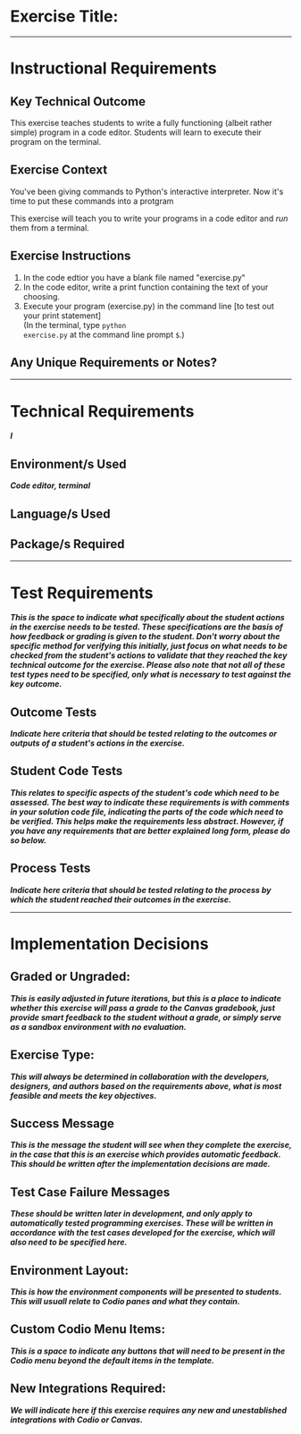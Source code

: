 # Exercise Title:
---
# Instructional Requirements
## Key Technical Outcome
This exercise teaches students to write a fully functioning (albeit rather simple) program in a code editor. Students will learn to execute their program on the terminal. 

## Exercise Context
You've been giving commands to Python's interactive interpreter. Now it's time to put these commands into a protgram

This exercise will teach you to write your programs in a code editor and <i>run</i> them from a terminal.</em>

## Exercise Instructions
1. In the code edtior you have a blank file named "exercise.py" <br>
2. In the code editor, write a print function containing the text of your choosing. <br>
3. Execute your program (exercise.py) in the command line [to test out your print statement] <br>
   (In the terminal, type <code>python exercise.py</code> at the command line prompt <code>$</code>.)


## Any Unique Requirements or Notes?

---
# Technical Requirements
<em><strong>I</em>

## Environment/s Used
<em>Code editor, terminal</em>

## Language/s Used
<em></em>

## Package/s Required
<em></em>

---
# Test Requirements
<em>This is the space to indicate what specifically about the student actions in the exercise needs to be tested. These specifications are the basis of how feedback or grading is given to the student. <strong>Don't worry about the specific method for verifying this initially, just focus on what needs to be checked from the student's actions to validate that they reached the key technical outcome for the exercise. Please also note that not all of these test types need to be specified, only what is necessary to test against the key outcome.</strong></em>

## Outcome Tests
<em>Indicate here criteria that should be tested relating to the outcomes or outputs of a student's actions in the exercise.</em>

## Student Code Tests
<em>This relates to specific aspects of the student's code which need to be assessed. The best way to indicate these requirements is with comments in your solution code file, indicating the parts of the code which need to be verified. This helps make the requirements less abstract. However, if you have any requirements that are better explained long form, please do so below.</em>

## Process Tests
<em>Indicate here criteria that should be tested relating to the process by which the student reached their outcomes in the exercise.</em>

---
#  Implementation Decisions

## Graded or Ungraded:
<em>This is easily adjusted in future iterations, but this is a place to indicate whether this exercise will pass a grade to the Canvas gradebook, just provide smart feedback to the student without a grade, or simply serve as a sandbox environment with no evaluation.</em>

## Exercise Type:
<em>This will always be determined in collaboration with the developers, designers, and authors based on the requirements above, what is most feasible and meets the key objectives.</em>

## Success Message
<em>This is the message the student will see when they complete the exercise, in the case that this is an exercise which provides automatic feedback. This should be written after the implementation decisions are made.</em>

## Test Case Failure Messages
<em>These should be written later in development, and only apply to automatically tested programming exercises. These will be written in accordance with the test cases developed for the exercise, which will also need to be specified here.</em>

## Environment Layout:
<em>This is how the environment components will be presented to students. This will usuall relate to Codio panes and what they contain.</em>

## Custom Codio Menu Items:
<em>This is a space to indicate any buttons that will need to be present in the Codio menu beyond the default items in the template.</em>

## New Integrations Required:
<em>We will indicate here if this exercise requires any new and unestablished integrations with Codio or Canvas.</em>
